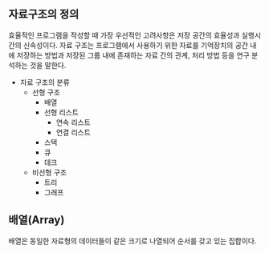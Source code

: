 ## 자료구조의 정의

효율적인 프로그램을 작성할 때 가장 우선적인 고려사항은 저장 공간의 효율성과 실행시간의 신속성이다. 자료 구조는 프로그램에서 사용하기 위한 자료를 기억장치의 공간 내에 저장하는 방법과 저장된 그룹 내에 존재하는 자료 간의 관계, 처리 방법 등을 연구 분석하는 것을 말한다.

- 자료 구조의 분류
  - 선형 구조
    - 배열
    - 선형 리스트
      - 연속 리스트
      - 연결 리스트
    - 스택
    - 큐
    - 데크
  - 비선형 구조
    - 트리
    - 그래프
   
## 배열(Array)

배열은 동일한 자료형의 데이터들이 같은 크기로 나열되어 순서를 갖고 있는 집합이다.
